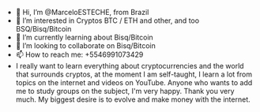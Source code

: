 - 👋 Hi, I’m @MarceloESTECHE, from Brazil
- 👀 I’m interested in Cryptos BTC / ETH and other, and too BSQ/Bisq/Bitcoin
- 🌱 I’m currently learning about Bisq/Bitcoin
- 💞️ I’m looking to collaborate on Bisq/Bitcoin
- 📫 How to reach me: +5546991073429
- I really want to learn everything about cryptocurrencies and the world that surrounds cryptos, at the moment I am self-taught, I learn a lot from topics on the internet and videos on YouTube. Anyone who wants to add me to study groups on the subject, I'm very happy. Thank you very much. My biggest desire is to evolve and make money with the internet.

<!---
MarceloESTECHE/MarceloESTECHE is a ✨ special ✨ repository because its `README.md` (this file) appears on your GitHub profile.
You can click the Preview link to take a look at your changes.
--->
